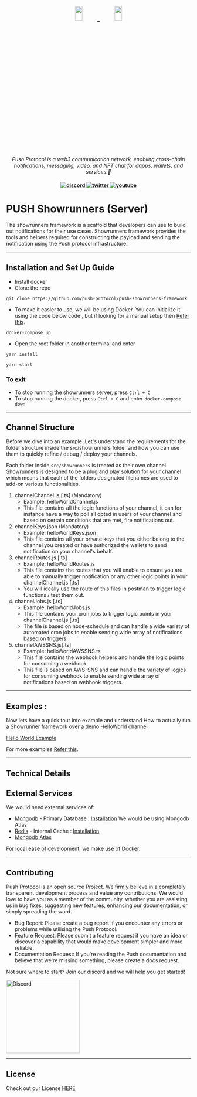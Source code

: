 <h1 align="center">
    <a href="https://push.org/#gh-light-mode-only">
    <img width='20%' height='10%' src="https://res.cloudinary.com/drdjegqln/image/upload/v1686227557/Push-Logo-Standard-Dark_xap7z5.png">
    </a>
    <a href="https://push.org/#gh-dark-mode-only">
    <img width='20%' height='10%' src="https://res.cloudinary.com/drdjegqln/image/upload/v1686227558/Push-Logo-Standard-White_dlvapc.png">
    </a>
</h1>
<p align="center">
  <i align="center">Push Protocol is a web3 communication network, enabling cross-chain notifications, messaging, video, and NFT chat for dapps, wallets, and services.🚀</i>
</p>

<h4 align="center">

  <a href="https://discord.gg/pushprotocol">
    <img src="https://img.shields.io/badge/discord-7289da.svg?style=flat-square" alt="discord">
  </a>
  <a href="https://twitter.com/pushprotocol">
    <img src="https://img.shields.io/badge/twitter-18a1d6.svg?style=flat-square" alt="twitter">
  </a>
  <a href="https://www.youtube.com/@pushprotocol">
    <img src="https://img.shields.io/badge/youtube-d95652.svg?style=flat-square&" alt="youtube">
  </a>
</h4>


# PUSH Showrunners (Server)

The showrunners framework is a scaffold that developers can use to build out notifications for their use cases. Showrunners framework provides the tools and helpers required for constructing the payload and sending the notification using the Push protocol infrastructure. 

---

## Installation and Set Up Guide

- Install docker 
- Clone the repo
``` 
git clone https://github.com/push-protocol/push-showrunners-framework
```
- To make it easier to use, we will be using Docker. You can initialize it using the code below code , but if looking for a manual setup then [Refer this](#external-services).
```
docker-compose up
```
- Open the root folder in another terminal and enter
```
yarn install
```
```
yarn start
```

### To exit 
- To stop running the showrunners server, press ```Ctrl + C```
- To stop running the docker, press ```Ctrl + C``` and enter
```docker-compose down```

---
## Channel Structure 
Before we dive into an example ,Let's understand the requirements for the folder structure inside the src/showrunners folder and how you can use them to quickly refine / debug / deploy your channels.

Each folder inside ```src/showrunners``` is treated as their own channel. Showrunners is designed to be a plug and play solution for your channel which means that each of the folders designated filenames are used to add-on various functionalities.

1. channelChannel.js [.ts] (Mandatory)
    - Example: helloWorldChannel.js
    - This file contains all the logic functions of your channel, it can for instance have a way to poll all opted in users of your channel and based on certain conditions that are met, fire notifications out.
1. channelKeys.json (Mandatory)
    - Example: helloWorldKeys.json
    - This file contains all your private keys that you either belong to the channel you created or have authorized the wallets to send notification on your channel's behalf.
1. channelRoutes.js [.ts]
    - Example: helloWorldRoutes.js
    - This file contains the routes that you will enable to ensure you are able to manually trigger notification or any other logic points in your channelChannel.js [.ts]
    - You will ideally use the route of this files in postman to trigger logic functions / test them out. 
1. channelJobs.js [.ts]
    - Example: helloWorldJobs.js
    - This file contains your cron jobs to trigger logic points in your channelChannel.js [.ts]
    - The file is based on node-schedule and can handle a wide variety of automated cron jobs to enable sending wide array of notifications based on triggers.
1. channelAWSSNS.js[.ts]
    - Example: helloWorldAWSSNS.ts
    - This file contains the webhook helpers and handle the logic points for consuming a webhook.
    - This file is based on AWS-SNS and can handle the variety of logics for consuming webhook to enable sending wide array of notifications based on webhook triggers.

---

## Examples :

Now lets have a quick tour into example and understand How to actually run a Showrunner framework over a demo HelloWorld channel

[Hello World Example](https://docs.push.org/developers/developer-tooling/showrunners-framework/hello-world-channel)

For more examples [Refer this](https://github.com/push-protocol/push-showrunners-framework/tree/main/src/sample_showrunners).

---

## Technical Details

<!-- Following definitions are used in the rest of the spec to refer to a particular category or service.
| Term | Description
| ------------- | ------------- |
| Showrunners | Showrunners are Channels on PUSH protocol notification protocol that are created and maintained by us | -->

<!-- ### Tech Specs

The Showrunners run on node.js server and are modularized on the ideas and architecture of [Bulletproof NodeJS](https://github.com/santiq/bulletproof-nodejs), the essential features in the architeture are as follows:

- **config** defines all the necessary configuration
- **Jobs** is used to handle waking up different channels for various purpose. Very useful in sending notifications from channel at a specific interval
- **dbListener** can be used to listen to and trigger functions on DB changes, we have left the interpretation and an example over there for whoever wants to use them
- **showrunners** are the actual channels and contain logic which is required for them to construct notification according to their use cases
- **middlewares and routes** will probably not be active on your production server but are given to test the channel in development mode. for example: triggering functions using postman or similar service and seeing the response
- **database** the architecture has been changed from MongoDB to mysql to show how easy it is to have either of the database if required

### Credits

- [Bulletproof NodeJS](https://github.com/santiq/bulletproof-nodejs) -->

## External Services

We would need external services of:

- [Mongodb](https://www.mongodb.com/) - Primary Database : [Installation](https://docs.mongodb.com/manual/installation/) We would be using Mongodb Atlas
- [Redis](https://www.mongodb.com/) - Internal Cache : [Installation](https://redis.io/topics/quickstart)
- [Mongodb Atlas](https://www.mongodb.com/cloud/atlas)

For local ease of development, we make use of [Docker](https://docs.docker.com/get-docker/).

---

## Contributing

Push Protocol is an open source Project. We firmly believe in a completely transparent development process and value any contributions. We would love to have you as a member of the community, whether you are assisting us in bug fixes, suggesting new features, enhancing our documentation, or simply spreading the word. 

- Bug Report: Please create a bug report if you encounter any errors or problems while utilising the Push Protocol.
- Feature Request: Please submit a feature request if you have an idea or discover a capability that would make development simpler and more reliable.
- Documentation Request: If you're reading the Push documentation and believe that we're missing something, please create a docs request.

Not sure where to start? Join our discord and we will help you get started!


<a href="https://discord.gg/pushprotocol" title="Join Our Community"><img src="https://www.freepnglogos.com/uploads/discord-logo-png/playerunknown-battlegrounds-bgparty-15.png" width="200" alt="Discord" /></a>

---

## License
Check out our License <a href='https://github.com/push-protocol/push-showrunners-framework/blob/main/license-v1.md'>HERE </a>

